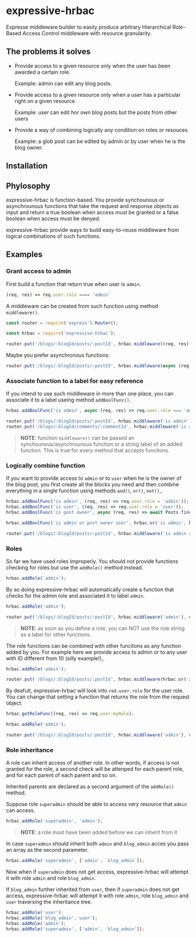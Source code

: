 # expressive-hrbac
Expresse middleware builder to easily produce arbitrary Hierarchical Role-Based Access Control middleware with resource granularity.

## The problems it solves
* Provide access to a given resource only when the user has been awarded a certain role.

   Example: admin can edit any blog posts.

* Provide access to a given resource only when a user has a particular right on a given resource

   Example: user can edit hor own blog posts but the posts from other users

* Provide a way of combining logically any condition on roles or resouces

   Example: a glob post can be edited by admin or by user when he is the blog owner.

## Installation

## Phylosophy
expressive-hrbac is function-based. You provide synchounous or asynchrounous functions that take the request and response objects as input and return a true boolean when access must be granted or a false boolean when access must be denyed.

expressive-hrbac provide ways to build easy-to-reuse middleware from logical combinations of such functions.

## Examples
### Grant access to admin
First build a function that return true when user is `admin`.
```js
(req, res) => req.user.role ==== 'admin'
```

A middleware can be created from such function using method `middleware()`.

```js
const router = require('express').Router();

const hrbac = require('expressive-hrbac');

router.put('/blogs/:blogId/posts/:postId', hrbac.middleware((req, res) => req.user.role === 'admin'), controller); 
```

Maybe you prefer asynchronous functions:

```js
router.put('/blogs/:blogId/posts/:postId', hrbac.middleware(async (req, res) => req.user.role === 'admin'), controller); 
```

### Associate function to a label for easy reference
If you intend to use such middleware in more than one place, you can associate it to a label useing method `addBoolFunc()`.

```js
hrbac.addBoolFunc('is admin', async (req, res) => req.user.role === 'admin'));

router.put('/blogs/:blogId/posts/:postId', hrbac.middleware('is admin'), controller);
router.put('/blogs/:blogId/comments/:commentId', hrbac.middleware('is admin'), controller); 
```
> **NOTE**: function `middleware()` can be passed an synchounous/asynchrounous function or a string label of an added function. This is true for every method that accepts funcitons.

### Logically combine function
If you want to provide access to `admin` or to `user` when he is the owner of the blog post, you first create all the blocks you need and then combine everything in a single function using methods `and()`, `or()`, `not()`,.

```js
hrbac.addBoolFunc('is admin', (req, res) => req.user.role = 'admin'));
hrbac.addBoolFunc('is user', (req, res) => req.user.role = 'user'));
hrbac.addBoolFunc('is post owner', async (req, res) => await Posts.findById(req.params.postId).ownerId === req.user.id ));

hrbac.addBoolFunc('is admin or post owner user', hrbac.or('is admin', hrbac.and('is user', 'is post owner')));

router.put('/blogs/:blogId/posts/:postId', hrbac.middleware('is admin or post owner user'), controller); 
```

### Roles
So far we have used roles improperly. You should not provide functions checking for roles but use the `addRole()` method instead.

```js
hrbac.addRole('admin');
```

By so doing expressive-hrbac will automatically create a function that checks for the admin role and associated it to label `admin`.

```js
hrbac.addRole('admin');

router.put('/blogs/:blogId/posts/:postId', hrbac.middleware('admin'), controller);
```

> **NOTE**: as soon as you define a role, you can NOT use the role string as a label for other functions.

The role functions can be combined with other funcitons as any function added by you. For example here we provide access to admin or to any user with ID different from 10 (silly example!),.

```js
hrbac.addRole('admin');

router.put('/blogs/:blogId/posts/:postId', hrbac.middleware(hrbac.or('admin', hrbac.not((req, res) => req.user.userId == 10)), controller);
```

By deafult, expressive-hrbac will look into `red.user.role` for the user role. You can change that setting a function that returns the role from the request object.

```js
hrbac.getRoleFunc((req, res) => req.user.myRole);

hrbac.addRole('admin');

router.put('/blogs/:blogId/posts/:postId', hrbac.middleware('admin'), controller);
```
### Role inheritance
A role can inherit access of another role. In other words, if access is not granted for the role, a second check will be attenped for each parent role, and for each parent of each parent and so on.

Inherited parents are declared as a second argument of the `addRole()` method.

Suppose role `superadmin` should be able to access very resource that `admin` can access.

```js
hrbac.addRole('superadmin', 'admin');
```
> **NOTE**: a role must have been added before we can inherit from it

In case `superadmin` should inherit both `admin` and `blog_admin` acces you pass an array as the second parameter.

```js
hrbac.addRole('superadmin', ['admin', `blog_admin`]);
```
Now when if `superadmin` does not get access, expressive-hrbac will attempt it with role `admin` and role `blog_admin`.

If `blog_admin` further inherited from `user`, then if `superadmin` does not get access, expressive-hrbac will attempt it with role `admin`, role `blog_admin` and `user` traversing the inheritance tree.

```js
hrbac.addRole('user');
hrbac.addRole('blog_admin','user');
hrbac.addRole('admin');
hrbac.addRole('superadmin', ['admin', 'blog_admin']);
```
